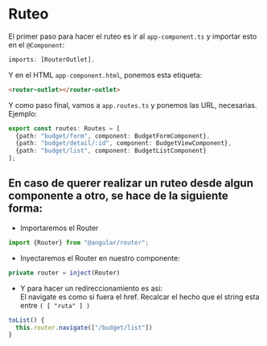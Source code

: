 # Ruteo

El primer paso para hacer el ruteo es ir al `app-component.ts` y importar esto en el `@Component`:
```ts
imports: [RouterOutlet],
```

Y en el HTML `app-component.html`, ponemos esta etiqueta:
```html
<router-outlet></router-outlet>
```

Y como paso final, vamos a `app.routes.ts` y ponemos las URL, necesarias. Ejemplo:
```ts
export const routes: Routes = [
  {path: "budget/form", component: BudgetFormComponent},
  {path: "budget/detail/:id", component: BudgetViewComponent},
  {path: "budget/list", component: BudgetListComponent}
];
```

## En caso de querer realizar un ruteo desde algun componente a otro, se hace de la siguiente forma:

- Importaremos el Router
```ts
import {Router} from "@angular/router";
```

- Inyectaremos el Router en nuestro componente:
```ts
private router = inject(Router)
```

- Y para hacer un redireccionamiento es asi:
<br> El navigate es como si fuera el href. Recalcar el hecho que el string esta entre `( [ "ruta" ] )`

```ts
toList() {
  this.router.navigate(["/budget/list"])
}
```
